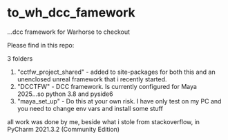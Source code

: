 # to_wh_dcc_famework
...dcc framework for Warhorse to checkout

Please find in this repo:

3 folders

1. "cctfw_project_shared" - added to site-packages for both this and an unenclosed unreal framework that i recently started. 
2. "DCCTFW" - DCC framework. Is currently configured for Maya 2025...so python 3.8 and pyside6
3. "maya_set_up" - Do this at your own risk. I have only test on my PC and you need to change env vars and install some stuff

all work was done by me, beside what i stole from stackoverflow, in PyCharm 2021.3.2 (Community Edition)
